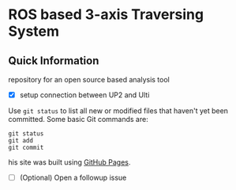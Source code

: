 # ROS based 3-axis Traversing System
## Quick Information
repository for an open source based analysis tool


- [x] setup connection between UP2 and Ulti


Use `git status` to list all new or modified files that haven't yet been committed.
Some basic Git commands are:
```
git status
git add
git commit
```

his site was built using [GitHub Pages](https://docs.github.com/en/github/writing-on-github/getting-started-with-writing-and-formatting-on-github/basic-writing-and-formatting-syntax).

- [ ] \(Optional) Open a followup issue
